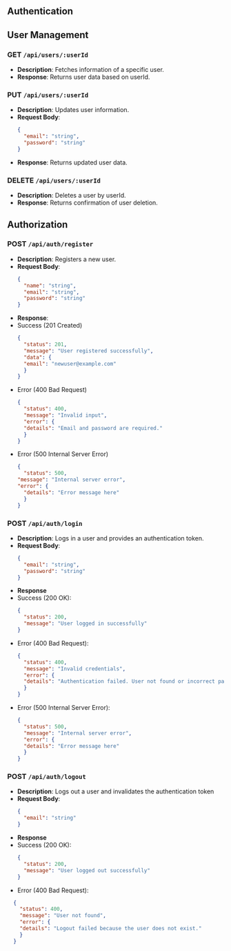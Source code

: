 ## Authentication
## User Management
### GET `/api/users/:userId`
- **Description**: Fetches information of a specific user.
- **Response**: Returns user data based on userId.

### PUT `/api/users/:userId`
- **Description**: Updates user information.
- **Request Body**:
  ```json
  {
    "email": "string",
    "password": "string"
  }
- **Response**: Returns updated user data.

### DELETE `/api/users/:userId`
- **Description**: Deletes a user by userId.
- **Response**: Returns confirmation of user deletion.

## Authorization
### POST `/api/auth/register`
- **Description**: Registers a new user.
- **Request Body**:
  ```json
  {
    "name": "string",
    "email": "string",
    "password": "string"
  }
- **Response**: 
- Success (201 Created)
  ```json
  {
    "status": 201,
    "message": "User registered successfully",
    "data": {
    "email": "newuser@example.com"
    }
  }

- Error (400 Bad Request)
  ```json
  {
    "status": 400,
    "message": "Invalid input",
    "error": {
    "details": "Email and password are required."
    }
  }

- Error (500 Internal Server Error)
  ```json
  {
    "status": 500,
  "message": "Internal server error",
  "error": {
    "details": "Error message here"
    }
  }

### POST `/api/auth/login`
- **Description**: Logs in a user and provides an authentication token.
- **Request Body**:
  ```json
  {
    "email": "string",
    "password": "string"
  }
- **Response**
- Success (200 OK):
  ```json
  {
    "status": 200,
    "message": "User logged in successfully"
  }

- Error (400 Bad Request):
  ```json
  {
    "status": 400,
    "message": "Invalid credentials",
    "error": {
    "details": "Authentication failed. User not found or incorrect password."
    }
  }

- Error (500 Internal Server Error):
  ```json
  {
    "status": 500,
    "message": "Internal server error",
    "error": {
    "details": "Error message here"
    }
  }

### POST `/api/auth/logout`
- **Description**: 
Logs out a user and invalidates the authentication token
- **Request Body**:
  ```json
  {
    "email": "string"
  }

- **Response**
- Success (200 OK):
  ```json
  {
    "status": 200,
    "message": "User logged out successfully"
  }
  
- Error (400 Bad Request):
```json
  {
    "status": 400,
    "message": "User not found",
    "error": {
    "details": "Logout failed because the user does not exist."
    }
  }

